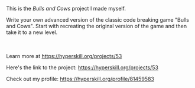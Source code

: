 This is the *Bulls and Cows* project I made myself.


<p>Write your own advanced version of the classic code breaking game "Bulls and Cows". Start with recreating the original version of the game and then take it to a new level.</p><br/><br/>Learn more at <a href="https://hyperskill.org/projects/53?utm_source=ide&utm_medium=ide&utm_campaign=ide&utm_content=project-card">https://hyperskill.org/projects/53</a>

Here's the link to the project: https://hyperskill.org/projects/53

Check out my profile: https://hyperskill.org/profile/81459583